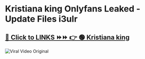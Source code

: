 
 # Kristiana king Onlyfans Leaked - Update Files i3ulr

## <h2><a href="https://clipsfans.com/Kristiana_king&ref=git">🔗 Click to LINKS ⏩⏩ 👉 🟢 Kristiana king </a></h2>

<a href="https://clipsfans.com/Kristiana_king&ref=git" rel="nofollow" data-target="animated-image.originalLink"><img src="https://i.ibb.co.com/xMMVF88/686577567.gif" alt="Viral Video Original" style="max-width: 100%; display: inline-block;" data-target="animated-image.originalImage"></a>

